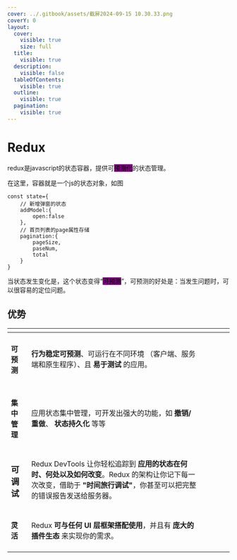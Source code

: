 ```yaml
---
cover: ../.gitbook/assets/截屏2024-09-15 10.30.33.png
coverY: 0
layout:
  cover:
    visible: true
    size: full
  title:
    visible: true
  description:
    visible: false
  tableOfContents:
    visible: true
  outline:
    visible: true
  pagination:
    visible: true
---
```


# Redux

redux是javascript的状态容器，提供可<mark style="background-color:purple;">预测化</mark>的状态管理。

在这里，容器就是一个js的状态对象，如图

```
const state={
    // 新增弹窗的状态
    addModel:{
        open:false
    },
    // 首页列表的page属性存储
    pagination:{
        pageSize,
        paseNum,
        total
    }
}
```

当状态发生变化是，这个状态变得“<mark style="background-color:purple;">可预测</mark>”，可预测的好处是：当发生问题时，可以很容易的定位问题。

## 优势

<table data-view="cards"><thead><tr><th></th><th></th><th data-type="files"></th><th></th><th></th><th></th></tr></thead><tbody><tr><td><h4>可预测</h4></td><td><strong>行为稳定可预测</strong>、可运行在不同环境 （客户端、服务端和原生程序）、且 <strong>易于测试</strong> 的应用。</td><td></td><td></td><td></td><td></td></tr><tr><td><h4>集中管理</h4></td><td>应用状态集中管理，可开发出强大的功能，如 <strong>撤销/重做</strong>、 <strong>状态持久化</strong> 等等</td><td></td><td></td><td></td><td></td></tr><tr><td><h3>可调试</h3></td><td>Redux DevTools 让你轻松追踪到 <strong>应用的状态在何时、何处以及如何改变</strong>。Redux 的架构让你记下每一次改变，借助于 <strong>"时间旅行调试"</strong>，你甚至可以把完整的错误报告发送给服务器。</td><td></td><td></td><td></td><td></td></tr><tr><td><h4>灵活</h4></td><td>Redux <strong>可与任何 UI 层框架搭配使用</strong>，并且有 <strong>庞大的插件生态</strong> 来实现你的需求。</td><td></td><td></td><td></td><td></td></tr></tbody></table>
